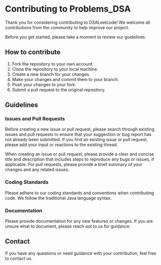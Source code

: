 # Contributing to Problems_DSA

Thank you for considering contributing to DSALeetcode! We welcome all contributions from the community to help improve our project.

Before you get started, please take a moment to review our guidelines.

## How to contribute

1. Fork the repository to your own account.
2. Clone the repository to your local machine.
3. Create a new branch for your changes.
4. Make your changes and commit them to your branch.
5. Push your changes to your fork.
6. Submit a pull request to the original repository.

## Guidelines

### Issues and Pull Requests

Before creating a new issue or pull request, please search through existing issues and pull requests to ensure that your suggestion or bug report has not already been submitted. If you find an existing issue or pull request, please add your input or reactions to the existing thread.

When creating an issue or pull request, please provide a clear and concise title and description that includes steps to reproduce any bugs or issues, if applicable. For pull requests, please provide a brief summary of your changes and any related issues.

### Coding Standards

Please adhere to our coding standards and conventions when contributing code. We follow the traditional Java language syntax.


### Documentation

Please provide documentation for any new features or changes. If you are unsure what to document, please reach out to us for guidance.

## Contact

If you have any questions or need guidance with your contribution, feel free to contact us.
